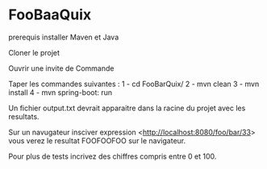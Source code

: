 # FooBaaQuix
prerequis installer Maven et Java

Cloner le projet

Ouvrir une invite de Commande

Taper les commandes suivantes : 
 1 - cd FooBarQuix/
 2 - mvn clean
 3 - mvn install
 4 - mvn spring-boot: run 
 
Un fichier output.txt devrait apparaitre dans la racine du projet avec les resultats.

Sur un navugateur insciver expression <<http://localhost:8080/foo/bar/33>> vous verez le resultat FOOFOOFOO sur le navigateur.

Pour plus de tests incrivez des chiffres compris entre 0 et 100.
